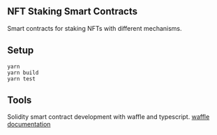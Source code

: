 ## NFT Staking Smart Contracts

Smart contracts for staking NFTs with different mechanisms.

## Setup

```
yarn
yarn build
yarn test
```

## Tools

Solidity smart contract development with waffle and typescript. 
[waffle documentation](https://getwaffle.io/)
